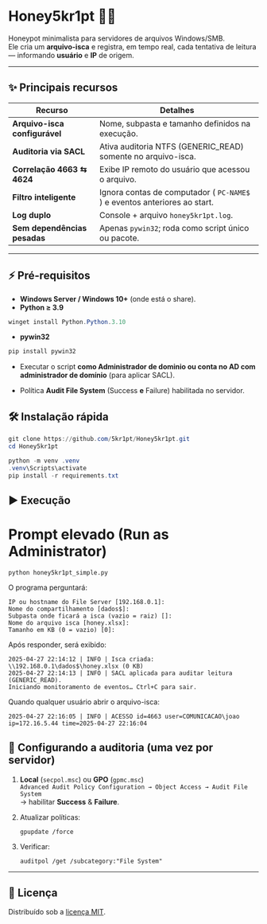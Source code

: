 # Honey5kr1pt 🐝💾

Honeypot minimalista para servidores de arquivos Windows/SMB.  
Ele cria um **arquivo-isca** e registra, em tempo real, cada tentativa de leitura — informando **usuário** e **IP** de origem.

---

## ✨ Principais recursos

| Recurso | Detalhes |
|---------|----------|
| **Arquivo-isca configurável** | Nome, subpasta e tamanho definidos na execução. |
| **Auditoria via SACL** | Ativa auditoria NTFS (GENERIC_READ) somente no arquivo-isca. |
| **Correlação 4663 ⇆ 4624** | Exibe IP remoto do usuário que acessou o arquivo. |
| **Filtro inteligente** | Ignora contas de computador ( `PC-NAME$` ) e eventos anteriores ao start. |
| **Log duplo** | Console + arquivo `honey5kr1pt.log`. |
| **Sem dependências pesadas** | Apenas `pywin32`; roda como script único ou pacote. |

---

## ⚡ Pré-requisitos

* **Windows Server / Windows 10+** (onde está o share).
* **Python ≥ 3.9**  
```powershell
winget install Python.Python.3.10
```
* **pywin32**  
```powershell
pip install pywin32
```
- Executar o script **como Administrador de dominio ou conta no AD com administrador de domínio** (para aplicar SACL).
    
- Política **Audit File System** (Success **e** Failure) habilitada no servidor.

## 🛠️ Instalação rápida

```powershell
git clone https://github.com/5kr1pt/Honey5kr1pt.git
cd Honey5kr1pt

python -m venv .venv
.venv\Scripts\activate
pip install -r requirements.txt
```

## ▶️ Execução

# Prompt elevado (Run as Administrator)
``python honey5kr1pt_simple.py``

O programa perguntará:

```less
IP ou hostname do File Server [192.168.0.1]:
Nome do compartilhamento [dados$]:
Subpasta onde ficará a isca (vazio = raiz) []:
Nome do arquivo isca [honey.xlsx]:
Tamanho em KB (0 = vazio) [0]:
```

Após responder, será exibido:

```less
2025-04-27 22:14:12 | INFO | Isca criada: \\192.168.0.1\dados$\honey.xlsx (0 KB)
2025-04-27 22:14:13 | INFO | SACL aplicada para auditar leitura (GENERIC_READ).
Iniciando monitoramento de eventos… Ctrl+C para sair.
```
Quando qualquer usuário abrir o arquivo-isca:
```less
2025-04-27 22:16:05 | INFO | ACESSO id=4663 user=COMUNICACAO\joao ip=172.16.5.44 time=2025-04-27 22:16:04
```

## 📝 Configurando a auditoria (uma vez por servidor)

1. **Local** (`secpol.msc`) ou **GPO** (`gpmc.msc`)  
    `Advanced Audit Policy Configuration → Object Access → Audit File System`  
    → habilitar **Success** & **Failure**.
    
2. Atualizar políticas:
    
    `gpupdate /force`
    
3. Verificar:
    
    `auditpol /get /subcategory:"File System"`
    

---

## 📜 Licença

Distribuído sob a [licença MIT](LICENSE).